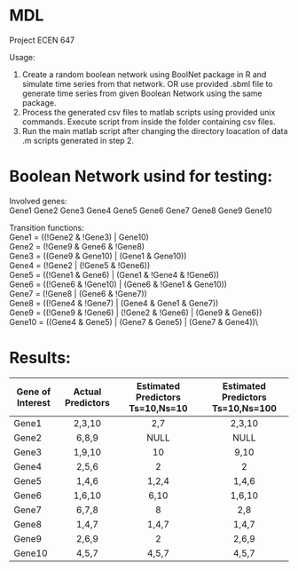 # MDL
Project ECEN 647

Usage:
1. Create a random boolean network using BoolNet package in R and simulate time series from that network. OR use provided .sbml file to generate time series from given Boolean Network using the same package.
2. Process the generated csv files to matlab scripts using provided unix commands. Execute script from inside the folder containing csv files.
3. Run the main matlab script after changing the directory loacation of data .m scripts generated in step 2.

# Boolean Network usind for testing:

 Involved genes:\
   Gene1 Gene2 Gene3 Gene4 Gene5 Gene6 Gene7 Gene8 Gene9 Gene10
 
 Transition functions:\
 Gene1 = ((!Gene2 & !Gene3) | Gene10)\
 Gene2 = (!Gene9 & Gene6 & !Gene8)\
 Gene3 = ((Gene9 & Gene10) | (Gene1 & Gene10))\
 Gene4 = (!Gene2 | (!Gene5 & !Gene6))\
 Gene5 = ((!Gene1 & Gene6) | (Gene1 & !Gene4 & !Gene6))\
 Gene6 = ((!Gene6 & !Gene10) | (Gene6 & !Gene1 & Gene10))\
 Gene7 = (!Gene8 | (Gene6 & !Gene7))\
 Gene8 = ((!Gene4 & !Gene7) | (Gene4 & Gene1 & Gene7))\
 Gene9 = ((!Gene9 & !Gene6) | (!Gene2 & !Gene6) | (Gene9 & Gene6))\
 Gene10 = ((Gene4 & Gene5) | (Gene7 & Gene5) | (Gene7 & Gene4))\

# Results:

|Gene of Interest|Actual Predictors|Estimated Predictors Ts=10,Ns=10|Estimated Predictors Ts=10,Ns=100|
| -------------- |:---------------:| :-----------------------------:| :------------------------------:|
|Gene1           |2,3,10           |2,7                             |2,3,10                           |
|Gene2           |6,8,9            |NULL                            |NULL                             |
|Gene3           |1,9,10           |10                              |9,10                             |
|Gene4           |2,5,6            |2                               |2                                |
|Gene5           |1,4,6            |1,2,4|1,4,6|
|Gene6           |1,6,10           |6,10|1,6,10|
|Gene7           |6,7,8            |8|2,8|
|Gene8           |1,4,7            |1,4,7|1,4,7|
|Gene9           |2,6,9            |2|2,6,9|
|Gene10          |4,5,7            |4,5,7|4,5,7|
